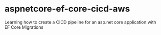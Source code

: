 # aspnetcore-ef-core-cicd-aws
Learning how to create a CICD pipeline for an asp.net core application with EF Core Migrations
